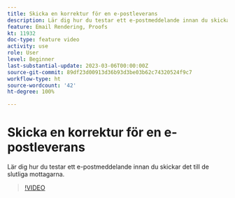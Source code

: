 ```yaml
---
title: Skicka en korrektur för en e-postleverans
description: Lär dig hur du testar ett e-postmeddelande innan du skickar det till de slutliga mottagarna.
feature: Email Rendering, Proofs
kt: 11932
doc-type: feature video
activity: use
role: User
level: Beginner
last-substantial-update: 2023-03-06T00:00:00Z
source-git-commit: 89df23d00913d36b93d3be03b62c74320524f9c7
workflow-type: ht
source-wordcount: '42'
ht-degree: 100%

---
```


# Skicka en korrektur för en e-postleverans

Lär dig hur du testar ett e-postmeddelande innan du skickar det till de slutliga mottagarna.

>[!VIDEO](https://video.tv.adobe.com/v/3416038/?quality=12&learn=on)
